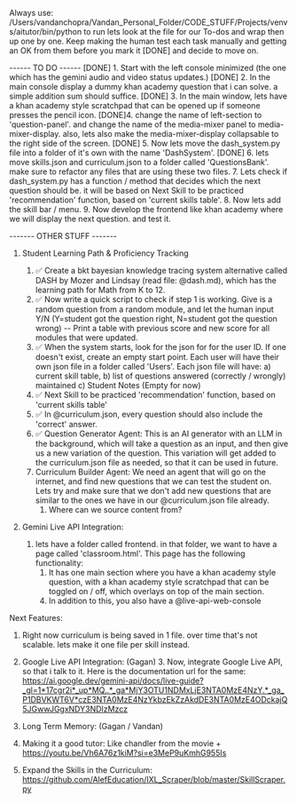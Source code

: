 
Always use: /Users/vandanchopra/Vandan_Personal_Folder/CODE_STUFF/Projects/venvs/aitutor/bin/python to run
lets look at the file for our To-dos and wrap then up one by one. Keep making the human test each task manually and getting an OK from them before you mark it [DONE] and decide to move on.

------ TO DO ------
[DONE] 1. Start with the left console minimized (the one which has the gemini audio and video status updates.)
[DONE] 2. In the main console display a dummy khan academy question that i can solve. a simple addition sum should suffice.
[DONE] 3. In the main window, lets have a khan academy style scratchpad that can be opened up if someone presses the pencil icon.
[DONE]4. change the name of left-section to 'question-panel'. and change the name of the media-mixer panel to media-mixer-display. also, lets also make the media-mixer-display collapsable to the right side of the screen.
[DONE] 5. Now lets move the dash_system.py file into a folder of it's own with the name 'DashSystem'.
[DONE] 6. lets move skills.json and curriculum.json to a folder called 'QuestionsBank'. make sure to refactor any files that are using these two files.
7. Lets check if dash_system.py has a function / method that decides which the next question should be. it will be based on Next Skill to be practiced 'recommendation' function, based on 'current skills table'.
8. Now lets add the skill bar / menu.
9. Now develop the frontend like khan academy where we will display the next question. and test it.







------- OTHER STUFF -------
1. Student Learning Path & Proficiency Tracking
    1. ✅ Create a bkt bayesian knowledge tracing system alternative called DASH by Mozer and Lindsay (read file: @dash.md), which has the learning path for Math from K to 12.
    2. ✅ Now write a quick script to check if step 1 is working. Give is a random question from a random module, and let the human input Y/N (Y=student got the question right, N=student got the question wrong) -- Print a table with previous score and new score for all modules that were updated.
    3. ✅ When the system starts, look for the json for for the user ID. If one doesn't exist, create an empty start point. Each user will have their own json file in a folder called 'Users'. Each json file will have: a) current skill table, b) list of questions answered (correctly / wrongly) maintained c) Student Notes (Empty for now)
    4. ✅ Next Skill to be practiced 'recommendation' function, based on 'current skills table'
    5. ✅ In @curriculum.json, every question should also include the 'correct' answer.
    6. ✅ Question Generator Agent: This is an AI generator with an LLM in the background, which will take a question as an input, and then give us a new variation of the question. This variation will get added to the curriculum.json file as needed, so that it can be used in future. 
    7. Curriculum Builder Agent: We need an agent that will go on the internet, and find new questions that we can test the student on. Lets try and make sure that we don't add new questions that are similar to the ones we have in our @curriculum.json file already.
        1. Where can we source content from?


2. Gemini Live API Integration:
    1. lets have a folder called frontend. in that folder, we want to have a page called 'classroom.html'. This page has the following functionality:
        1. It has one main section where you have a khan academy style question, with a khan academy style scratchpad that can be toggled on / off, which overlays on top of the main section.
        4) In addition to this, you also have a @live-api-web-console 




Next Features:
1. Right now curriculum is being saved in 1 file. over time that's not scalable. lets make it one file per skill instead.

1. Google Live API Integration: (Gagan)
    3. Now, integrate Google Live API, so that i talk to it. Here is the documentation url for the same: https://ai.google.dev/gemini-api/docs/live-guide?_gl=1*17cgr2i*_up*MQ..*_ga*MjY3OTU1NDMxLjE3NTA0MzE4NzY.*_ga_P1DBVKWT6V*czE3NTA0MzE4NzYkbzEkZzAkdDE3NTA0MzE4ODckajQ5JGwwJGgxNDY3NDIzMzcz

2. Long Term Memory: (Gagan / Vandan)

3. Making it a good tutor: Like chandler from the movie + https://youtu.be/Vh6A76z1kiM?si=e3MeP9uKmhG955Is

4. Expand the Skills in the Curriculum: https://github.com/AlefEducation/IXL_Scraper/blob/master/SkillScraper.py
